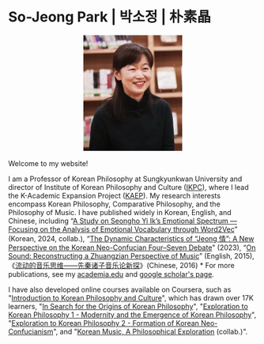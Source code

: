 # So-Jeong Park | 박소정 | 朴素晶

<p align="center">
  <img src="https://raw.githubusercontent.com/selfsopark/selfsopark.github.io/refs/heads/master/profile.png" width="200"/>
</p>

Welcome to my website!

I am a Professor of Korean Philosophy at Sungkyunkwan University and director of Institute of Korean Philosophy and Culture ([IKPC](https://swb.skku.edu/korphil/Eng.do)), where I lead the K-Academic Expansion Project ([KAEP](https://swb.skku.edu/kphilo_eng/index.do)). My research interests encompass Korean Philosophy, Comparative Philosophy, and the Philosophy of Music. I have published widely in Korean, English, and Chinese, including “[A Study on Seongho Yi Ik’s Emotional Spectrum ― Focusing on the Analysis of Emotional Vocabulary through Word2Vec](https://www.kci.go.kr/kciportal/ci/sereArticleSearch/ciSereArtiView.kci?sereArticleSearchBean.artiId=ART003068674)” (Korean, 2024, collab.), “[The Dynamic Characteristics of “Jeong 情”: A New Perspective on the Korean Neo-Confucian Four–Seven Debate](https://www.mdpi.com/2077-1444/14/5/663)" (2023), “[On Sound: Reconstructing a Zhuangzian Perspective of Music](https://www.mdpi.com/2076-0787/5/1/3)” (English, 2015), 《[流动的音乐思维——先秦诸子音乐论新探](https://www.bookschina.com/7119410.htm)》(Chinese, 2016) * For more publications, see my [academia.edu](https://sungkyunkwan.academia.edu/SoJeongPark) and [google scholar's page](https://scholar.google.com/citations?user=QtHS3vsAAAAJ&hl=ko).

I have also developed online courses available on Coursera, such as "[Introduction to Korean Philosophy and Culture](https://www.coursera.org/learn/introduction-to-korean-philosophy-and-culture)", which has drawn over 17K learners, "[In Search for the Origins of Korean Philosophy](https://www.coursera.org/learn/in-search-for-the-origins-of-korean-philosophy)", "[Exploration to Korean Philosophy 1 - Modernity and the Emergence of Korean Philosophy](https://www.coursera.org/learn/exploration-to-korean-philosophy-1)", "[Exploration to Korean Philosophy 2 - Formation of Korean Neo-Confucianism](https://www.coursera.org/learn/exploration-to-korean-philosophy-2)", and "[Korean Music, A Philosophical Exploration](https://www.coursera.org/learn/korean-music-a-philosophical-exploration) (collab.)".


